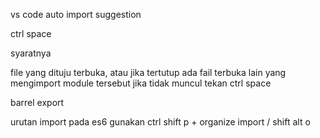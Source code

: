 vs code auto import suggestion

ctrl space 

syaratnya

file yang dituju terbuka, atau jika tertutup ada fail terbuka lain yang mengimport module tersebut jika tidak muncul tekan ctrl space

barrel export 

urutan import pada es6 gunakan ctrl shift p + organize import / shift alt o
